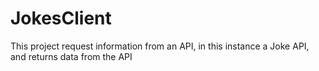 # JokesClient

This project request information from an API, in this instance a Joke API, and returns data from the API
